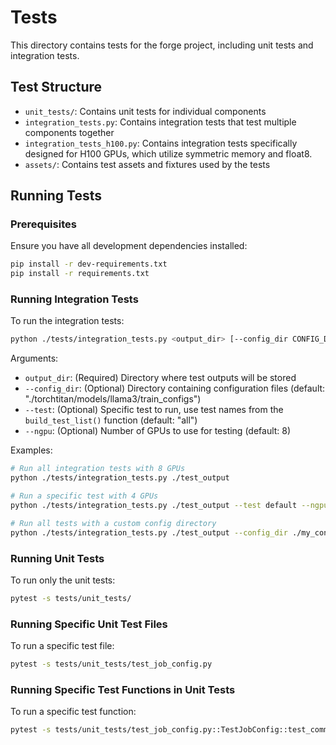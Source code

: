 # Tests

This directory contains tests for the forge project, including unit tests and integration tests.

## Test Structure

- `unit_tests/`: Contains unit tests for individual components
- `integration_tests.py`: Contains integration tests that test multiple components together
- `integration_tests_h100.py`: Contains integration tests specifically designed for H100 GPUs, which utilize symmetric memory and float8.
- `assets/`: Contains test assets and fixtures used by the tests

## Running Tests

### Prerequisites

Ensure you have all development dependencies installed:

```bash
pip install -r dev-requirements.txt
pip install -r requirements.txt
```

### Running Integration Tests

To run the integration tests:

```bash
python ./tests/integration_tests.py <output_dir> [--config_dir CONFIG_DIR] [--test TEST] [--ngpu NGPU]
```

Arguments:
- `output_dir`: (Required) Directory where test outputs will be stored
- `--config_dir`: (Optional) Directory containing configuration files (default: "./torchtitan/models/llama3/train_configs")
- `--test`: (Optional) Specific test to run, use test names from the `build_test_list()` function (default: "all")
- `--ngpu`: (Optional) Number of GPUs to use for testing (default: 8)

Examples:
```bash
# Run all integration tests with 8 GPUs
python ./tests/integration_tests.py ./test_output

# Run a specific test with 4 GPUs
python ./tests/integration_tests.py ./test_output --test default --ngpu 4

# Run all tests with a custom config directory
python ./tests/integration_tests.py ./test_output --config_dir ./my_configs
```

### Running Unit Tests

To run only the unit tests:

```bash
pytest -s tests/unit_tests/
```

### Running Specific Unit Test Files

To run a specific test file:

```bash
pytest -s tests/unit_tests/test_job_config.py
```

### Running Specific Test Functions in Unit Tests

To run a specific test function:

```bash
pytest -s tests/unit_tests/test_job_config.py::TestJobConfig::test_command_line_args
```
